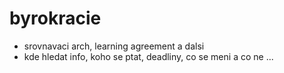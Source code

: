 # byrokracie
- srovnavaci arch, learning agreement a dalsi
- kde hledat info, koho se ptat, deadliny, co se meni a co ne
...
